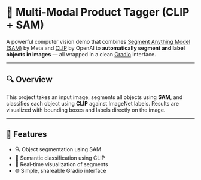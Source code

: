# 🧠 Multi-Modal Product Tagger (CLIP + SAM)

A powerful computer vision demo that combines [Segment Anything Model (SAM)](https://github.com/facebookresearch/segment-anything) by Meta and [CLIP](https://github.com/openai/CLIP) by OpenAI to **automatically segment and label objects in images** — all wrapped in a clean [Gradio](https://gradio.app) interface.

---

## 🔍 Overview

This project takes an input image, segments all objects using **SAM**, and classifies each object using **CLIP** against ImageNet labels. Results are visualized with bounding boxes and labels directly on the image.

---

## 🧰 Features

- 🔍 Object segmentation using SAM
- 🧠 Semantic classification using CLIP
- 🎨 Real-time visualization of segments
- 🌐 Simple, shareable Gradio interface


